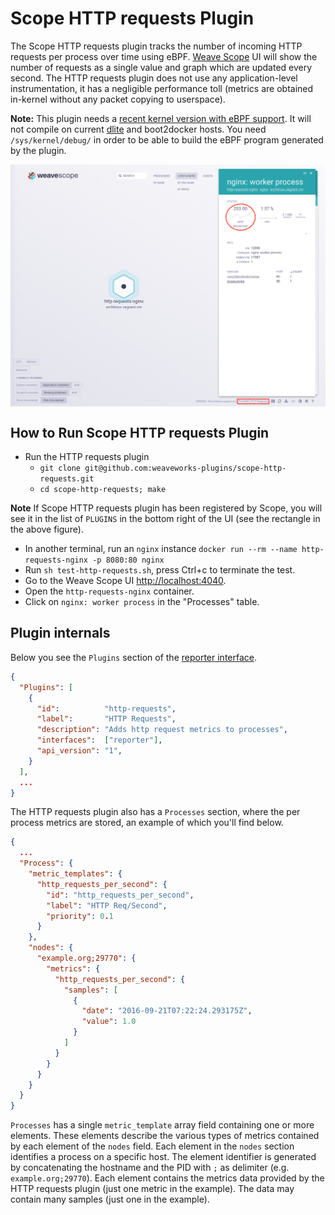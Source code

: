 # Scope HTTP requests Plugin

The Scope HTTP requests plugin tracks the number of incoming HTTP requests per process over time using eBPF.
[Weave Scope](https://github.com/weaveworks/scope) UI will show the number of requests as a single value and graph which are updated every second.
The HTTP requests plugin does not use any application-level instrumentation, it has a negligible performance toll (metrics are obtained in-kernel without any packet copying to userspace).

**Note:** This plugin needs a [recent kernel version with eBPF support](https://github.com/iovisor/bcc/blob/master/INSTALL.md#kernel-configuration).
It will not compile on current [dlite](https://github.com/nlf/dlite) and boot2docker hosts.
You need `/sys/kernel/debug/` in order to be able to build the eBPF program generated by the plugin.

<img src="imgs/http-requests.png" width="800" alt="Scope HTTP requests plugin screenshot" align="center">

## How to Run Scope HTTP requests Plugin

* Run the HTTP requests plugin
	* `git clone git@github.com:weaveworks-plugins/scope-http-requests.git`
	*  `cd scope-http-requests; make`

**Note** If Scope HTTP requests plugin has been registered by Scope, you will see it in the list of `PLUGINS` in the bottom right of the UI (see the rectangle in the above figure).

* In another terminal, run an `nginx` instance `docker run --rm --name http-requests-nginx -p 8080:80 nginx`
* Run `sh test-http-requests.sh`, press Ctrl+c to terminate the test.
* Go to the Weave Scope UI [http://localhost:4040](http://localhost:4040).
* Open the `http-requests-nginx` container.
* Click on `nginx: worker process` in the "Processes" table.

## Plugin internals

Below you see the `Plugins` section of the [reporter interface](https://github.com/weaveworks/scope/tree/master/examples/plugins#reporter-interface).

```json
{
  "Plugins": [
    {
      "id":          "http-requests",
      "label":       "HTTP Requests",
      "description": "Adds http request metrics to processes",
      "interfaces":  ["reporter"],
      "api_version": "1",
    }
  ],
  ...
}
```

The HTTP requests plugin also has a `Processes` section, where the per process metrics are stored, an example of which you'll find below.

```json
{
  ...
  "Process": {
    "metric_templates": {
      "http_requests_per_second": {
        "id": "http_requests_per_second",
        "label": "HTTP Req/Second",
        "priority": 0.1
      }
    },
    "nodes": {
      "example.org;29770": {
        "metrics": {
          "http_requests_per_second": {
            "samples": [
              {
                "date": "2016-09-21T07:22:24.293175Z",
                "value": 1.0
              }
            ]
          }
        }
      }
    }
  }
}
```

`Processes` has a single `metric_template` array field containing one or more elements.
These elements describe the various types of metrics contained by each element of the `nodes` field.
Each element in the `nodes` section identifies a process on a specific host.
The element identifier is generated by concatenating the hostname and the PID with `;` as delimiter (e.g. `example.org;29770`).
Each element contains the metrics data provided by the HTTP requests plugin (just one metric in the example).
The data may contain many samples (just one in the example).
